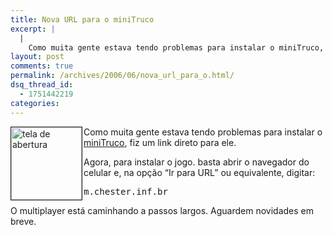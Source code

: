 ```yaml
---
title: Nova URL para o miniTruco
excerpt: |
  |
    Como muita gente estava tendo problemas para instalar o miniTruco, fiz um link direto para ele. Agora, para instalar o jogo. basta abrir o navegador do celular e, na opção "Ir para URL" ou equivalente, digitar: m.chester.inf.br O multiplayer está...
layout: post
comments: true
permalink: /archives/2006/06/nova_url_para_o.html/
dsq_thread_id:
  - 1751442219
categories:
---
```

<img title="tela de abertura" src="//chester.me/archives/img/minitruco_titulo.png" width="113" height="116" align="left" border="1" style="margin-right:2px" />Como muita gente estava tendo problemas para instalar o [miniTruco][1], fiz um link direto para ele.

Agora, para instalar o jogo. basta abrir o navegador do celular e, na opção &#8220;Ir para URL&#8221; ou equivalente, digitar:

<pre>m.chester.inf.br</pre>

O multiplayer está caminhando a passos largos. Aguardem novidades em breve.

 [1]: //chester.me/archives/2006/01/mt.html
